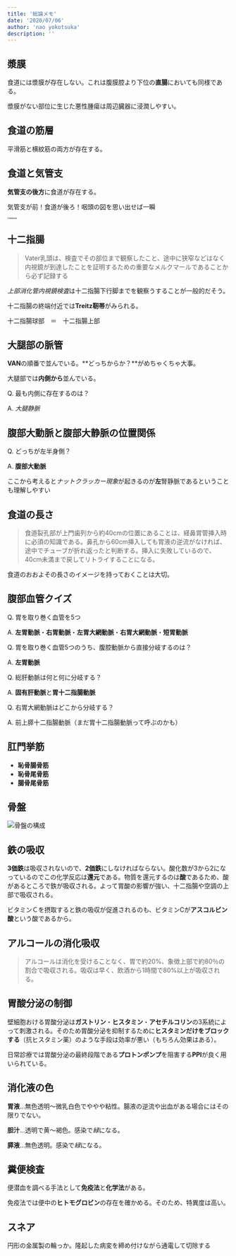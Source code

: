 ```yaml
---
title: '総論メモ'
date: '2020/07/06'
author: 'nao yokotsuka'
description: ''
---
```


## 漿膜

食道には漿膜が存在しない。これは腹膜腔より下位の**直腸**においても同様である。

漿膜がない部位に生じた悪性腫瘍は周辺臓器に浸潤しやすい。

## 食道の筋層

平滑筋と横紋筋の両方が存在する。

## 食道と気管支

**気管支の後方**に食道が存在する。

気管支が前！食道が後ろ！咽頭の図を思い出せば一瞬

<img src="http://d280wcvpuqrtqr.cloudfront.net/20200706_100859.png" alt="咽頭解剖図" style="zoom: 25%;" />

## 十二指腸

> Vater乳頭は、検査でその部位まで観察したこと、途中に狭窄などはなく内視鏡が到達したことを証明するための重要なメルクマールであることから必ず記録する

*上部消化管内視鏡検査*は十二指腸下行脚までを観察うすることが一般的だそう。

十二指腸の終端付近では**Treitz靭帯**がみられる。

十二指腸球部　＝　十二指腸上部

## 大腿部の脈管

**VAN**の順番で並んでいる。**どっちからか？**がめちゃくちゃ大事。

大腿部では**内側から**並んでいる。

Q. 最も内側に存在するのは？

A. *大腿静脈*

## 腹部大動脈と腹部大静脈の位置関係

Q. どっちが左半身側？

A.  **腹部大動脈**

ここから考えると*ナットクラッカー現象*が起きるのが**左**腎静脈であるということも理解しやすい 

## 食道の長さ

> 食道裂孔部が上門歯列から約40cmの位置にあることは、経鼻胃管挿入時に必須の知識である。鼻孔から60cm挿入しても胃液の逆流がなければ、途中でチューブが折れ返ったと判断する。挿入に失敗しているので、40cm未満まで戻してリトライすることになる。 

食道のおおよその長さのイメージを持っておくことは大切。

## 腹部血管クイズ

Q. 胃を取り巻く血管を5つ

A. **左胃動脈**・**右胃動脈**・**左胃大網動脈**・**右胃大網動脈**・**短胃動脈**

Q. 胃を取り巻く血管5つのうち、腹腔動脈から直接分岐するのは？

A. **左胃動脈**

Q. 総肝動脈は何と何に分岐する？

A. **固有肝動脈**と**胃十二指腸動脈**

Q. 右胃大網動脈はどこから分岐する？

A. 前上膵十二指腸動脈（まだ胃十二指腸動脈って呼ぶのかも）

## 肛門挙筋

- **恥骨腸骨筋**
- **恥骨尾骨筋**
- **腸骨尾骨筋**

## 骨盤

![骨盤の構成](http://d280wcvpuqrtqr.cloudfront.net/20200706_104141.png)

## 鉄の吸収

**3価鉄**は吸収されないので、**2価鉄**にしなければならない。酸化数が3から2になっているのでこの化学反応は**還元**である。物質を還元するのは**酸**であるため、酸があるところで鉄が吸収される。よって胃酸の影響が強い、十二指腸や空調の上部で吸収される。

ビタミンＣを摂取すると鉄の吸収が促進されるのも、ビタミンCが**アスコルビン酸**という酸であるから。

## アルコールの消化吸収

> アルコールは消化を受けることなく、胃で約20%、象徴上部で約80％の割合で吸収される。吸収は早く、飲酒から1時間で80%以上が吸収される。

## 胃酸分泌の制御

壁細胞おける胃酸分泌は**ガストリン**・**ヒスタミン**・**アセチルコリン**の3系統によって刺激される。そのため胃酸分泌を抑制するために**ヒスタミンだけをブロックする**（抗ヒスタミン薬）のような手段は効率が悪い（もちろん効果はある）。

日常診療では胃酸分泌の最終段階である**プロトンポンプ**を阻害する**PPI**が良く用いられている。

## 消化液の色

**胃液**...無色透明〜微乳白色でややや粘性。腸液の逆流や出血がある場合にはその限りでない。

**胆汁**...透明で黄〜褐色。感染で*緑*になる。

**膵液**...無色透明。感染で*緑*になる。

## 糞便検査

便潜血を調べる手法として**免疫法**と**化学法**がある。

免疫法では便中の**ヒトモグロビン**の存在を確かめる。そのため、特異度は高い。

## スネア

円形の金属製の輪っか。隆起した病変を締め付けながら通電して切除する

